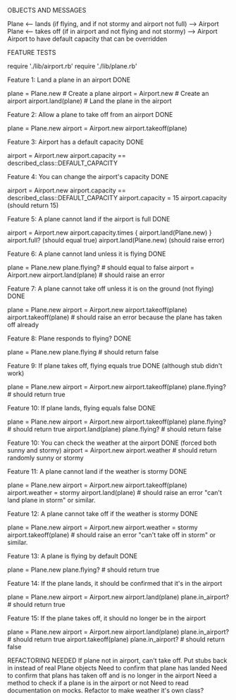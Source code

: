 OBJECTS AND MESSAGES

Plane <-- lands (if flying, and if not stormy and airport not full) --> Airport
Plane  <-- takes off (if in airport and not flying and not stormy) --> Airport
Airport to have default capacity that can be overridden

FEATURE TESTS

require './lib/airport.rb'
require './lib/plane.rb'

Feature 1: Land a plane in an airport DONE

plane = Plane.new       # Create a plane
airport = Airport.new   # Create an airport
airport.land(plane)     # Land the plane in the airport

Feature 2: Allow a plane to take off from an airport DONE

plane = Plane.new
airport = Airport.new
airport.takeoff(plane)

Feature 3: Airport has a default capacity DONE

airport = Airport.new
airport.capacity == described_class::DEFAULT_CAPACITY

Feature 4: You can change the airport's capacity DONE

airport = Airport.new
airport.capacity == described_class::DEFAULT_CAPACITY
airport.capacity = 15
airport.capacity (should return 15)

Feature 5: A plane cannot land if the airport is full DONE

airport = Airport.new
airport.capacity.times { airport.land(Plane.new) }
airport.full? (should equal true)
airport.land(Plane.new) (should raise error)

Feature 6: A plane cannot land unless it is flying DONE

plane = Plane.new
plane.flying?           # should equal to false
airport = Airport.new
airport.land(plane)     # should raise an error

Feature 7: A plane cannot take off unless it is on the ground (not flying) DONE

plane = Plane.new
airport = Airport.new
airport.takeoff(plane)
airport.takeoff(plane)  # should raise an error because the plane has taken off already

Feature 8: Plane responds to flying? DONE

plane = Plane.new
plane.flying            # should return false

Feature 9: If plane takes off, flying equals true DONE (although stub didn't work)

plane = Plane.new
airport = Airport.new
airport.takeoff(plane)
plane.flying?           # should return true

Feature 10: If plane lands, flying equals false DONE

plane = Plane.new
airport = Airport.new
airport.takeoff(plane)
plane.flying?           # should return true
airport.land(plane)
plane.flying?           # should return false

Feature 10: You can check the weather at the airport DONE (forced both sunny and stormy)
airport = Airport.new
airport.weather         # should return randomly sunny or stormy

Feature 11: A plane cannot land if the weather is stormy DONE

plane = Plane.new
airport = Airport.new
airport.takeoff(plane)
airport.weather = stormy
airport.land(plane)     # should raise an error "can't land plane in storm" or similar.

Feature 12: A plane cannot take off if the weather is stormy DONE

plane = Plane.new
airport = Airport.new
airport.weather = stormy
airport.takeoff(plane)  # should raise an error "can't take off in storm" or similar.

Feature 13: A plane is flying by default DONE

plane = Plane.new
plane.flying?           # should return true

Feature 14: If the plane lands, it should be confirmed that it's in the airport

plane = Plane.new
airport = Airport.new
airport.land(plane)
plane.in_airport?      # should return true

Feature 15: If the plane takes off, it should no longer be in the airport

plane = Plane.new
airport = Airport.new
airport.land(plane)
plane.in_airport?      # should return true
airport.takeoff(plane)
plane.in_airport?       # should return false



REFACTORING NEEDED
If plane not in airport, can't take off.
Put stubs back in instead of real Plane objects
Need to confirm that plane has landed
Need to confirm that plans has taken off and is no longer in the airport
Need a method to check if a plane is in the airport or not
Need to read documentation on mocks.
Refactor to make weather it's own class?
